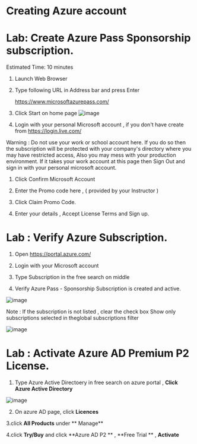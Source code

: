 # Creating Azure account

# Lab: Create  Azure Pass Sponsorship subscription.

Estimated Time: 10 minutes

1. Launch Web Browser 

1. Type following URL in Address bar and press Enter 

   https://www.microsoftazurepass.com/
   
1. Click Start on home page
![image](https://user-images.githubusercontent.com/33748560/89099861-0106a780-d410-11ea-8cfd-47c5bdb1d46a.png)


1. Login with your personal Microsoft account , if you don't have create from https://login.live.com/

  Warning : Do not use your work or school account here. If you do so then the subscription will be protected with your company's directory 
  where you may have restricted access, Also you may mess with your production environment.
  If it takes your work account at this page then Sign Out and sign in with your personal microsoft account.

1. Click Confirm Microsoft Account 

1. Enter the Promo code here , ( provided by your Instructor )

1. Click Claim Promo Code.

1. Enter your details  , Accept License Terms  and Sign up.




# Lab : Verify Azure Subscription.

1. Open https://portal.azure.com/ 

1. Login with your Microsoft account 

1. Type Subscription in the free search on middle 

1. Verify Azure Pass - Sponsorship Subscription is created and active.


![image](https://user-images.githubusercontent.com/33748560/89100042-96ef0200-d411-11ea-8ead-daaa4bec634a.png)

Note : If the subscription is not listed , clear the check box Show only subscriptions selected in theglobal subscriptions filter 

![image](https://user-images.githubusercontent.com/33748560/89100057-ba19b180-d411-11ea-929d-f65ddcb91e2e.png)


# Lab : Activate Azure AD  Premium P2  License.

1. Type Azure Active Directoery in free search on azure portal , **Click Azure Active Directory**

![image](https://user-images.githubusercontent.com/33748560/89101232-aa9f6600-d41b-11ea-9916-cf48e6f4ca94.png)

2. On azure AD page, click **Licences**

3.click **All Products** under ** Manage** 

4.click **Try/Buy** and click **Azure AD P2 ** , **Free Trial ** , **Activate**













